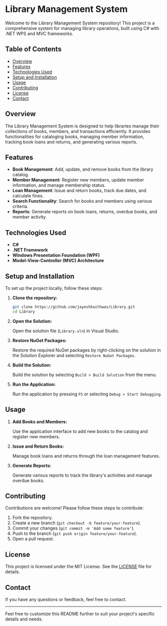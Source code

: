 # Library Management System

Welcome to the Library Management System repository! This project is a comprehensive system for managing library operations, built using C# with .NET WPS and MVC frameworks.

## Table of Contents

- [Overview](#overview)
- [Features](#features)
- [Technologies Used](#technologies-used)
- [Setup and Installation](#setup-and-installation)
- [Usage](#usage)
- [Contributing](#contributing)
- [License](#license)
- [Contact](#contact)

## Overview

The Library Management System is designed to help libraries manage their collections of books, members, and transactions efficiently. It provides functionalities for cataloging books, managing member information, tracking book loans and returns, and generating various reports.

## Features

- **Book Management**: Add, update, and remove books from the library catalog.
- **Member Management**: Register new members, update member information, and manage membership status.
- **Loan Management**: Issue and return books, track due dates, and calculate fines.
- **Search Functionality**: Search for books and members using various criteria.
- **Reports**: Generate reports on book loans, returns, overdue books, and member activity.

## Technologies Used

- **C#**
- **.NET Framework**
- **Windows Presentation Foundation (WPF)**
- **Model-View-Controller (MVC) Architecture**

## Setup and Installation

To set up the project locally, follow these steps:

1. **Clone the repository:**

   ```sh
   git clone https://github.com/jayeshkaithwas/Library.git
   cd Library
   ```

2. **Open the Solution:**

   Open the solution file (`Library.sln`) in Visual Studio.

3. **Restore NuGet Packages:**

   Restore the required NuGet packages by right-clicking on the solution in the Solution Explorer and selecting `Restore NuGet Packages`.

4. **Build the Solution:**

   Build the solution by selecting `Build > Build Solution` from the menu.

5. **Run the Application:**

   Run the application by pressing `F5` or selecting `Debug > Start Debugging`.

## Usage

1. **Add Books and Members:**

   Use the application interface to add new books to the catalog and register new members.

2. **Issue and Return Books:**

   Manage book loans and returns through the loan management features.

3. **Generate Reports:**

   Generate various reports to track the library's activities and manage overdue books.

## Contributing

Contributions are welcome! Please follow these steps to contribute:

1. Fork the repository.
2. Create a new branch (`git checkout -b feature/your-feature`).
3. Commit your changes (`git commit -m 'Add some feature'`).
4. Push to the branch (`git push origin feature/your-feature`).
5. Open a pull request.

## License

This project is licensed under the MIT License. See the [LICENSE](LICENSE) file for details.

## Contact

If you have any questions or feedback, feel free to contact.

---

Feel free to customize this README further to suit your project's specific details and needs.
